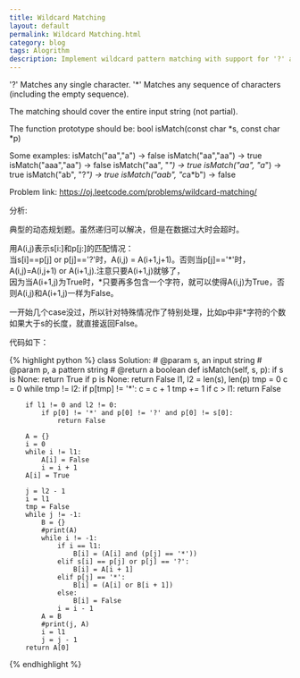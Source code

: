 ```yaml
---
title: Wildcard Matching
layout: default
permalink: Wildcard Matching.html
category: blog
tags: Alogrithm
description: Implement wildcard pattern matching with support for '?' and '*'.
---
```


'?' Matches any single character.
'*' Matches any sequence of characters (including the empty sequence).

The matching should cover the entire input string (not partial).

The function prototype should be:
bool isMatch(const char *s, const char *p)

Some examples:
isMatch("aa","a") → false
isMatch("aa","aa") → true
isMatch("aaa","aa") → false
isMatch("aa", "*") → true
isMatch("aa", "a*") → true
isMatch("ab", "?*") → true
isMatch("aab", "c*a*b") → false

<p>Problem link: <a href="https://oj.leetcode.com/problems/wildcard-matching/">https://oj.leetcode.com/problems/wildcard-matching/</a></p>

<p>分析:</p>
典型的动态规划题。虽然递归可以解决，但是在数据过大时会超时。

用A(i,j)表示s[i:]和p[j:]的匹配情况：  
当s[i]==p[j] or p[j]=='?'时，A(i,j) = A(i+1,j+1)。否则当p[j]=='*'时，A(i,j)=A(i,j+1) or A(i+1,j).注意只要A(i+1,j)就够了，  
因为当A(i+1,j)为True时，*只要再多包含一个字符，就可以使得A(i,j)为True，否则A(i,j)和A(i+1,j)一样为False。 

一开始几个case没过，所以针对特殊情况作了特别处理，比如p中非*字符的个数如果大于s的长度，就直接返回False。  

<p>代码如下：</p>

{% highlight python %}
class Solution:
    # @param s, an input string
    # @param p, a pattern string
    # @return a boolean
    def isMatch(self, s, p):
        if s is None:
            return True
        if p is None:
            return False
        l1, l2 = len(s), len(p)
        tmp = 0
        c = 0
        while tmp != l2:
            if p[tmp] != '*':
                c = c + 1
            tmp += 1
        if c > l1:
            return False 
        
        if l1 != 0 and l2 != 0:
            if p[0] != '*' and p[0] != '?' and p[0] != s[0]:
                return False
        
        A = {}
        i = 0
        while i != l1:
            A[i] = False
            i = i + 1
        A[i] = True
 
        j = l2 - 1
        i = l1
        tmp = False
        while j != -1:
            B = {}
            #print(A)
            while i != -1:            
                if i == l1:
                    B[i] = (A[i] and (p[j] == '*'))
                elif s[i] == p[j] or p[j] == '?':
                    B[i] = A[i + 1]
                elif p[j] == '*':
                    B[i] = (A[i] or B[i + 1])
                else:
                    B[i] = False
                i = i - 1
            A = B
            #print(j, A)
            i = l1
            j = j - 1
        return A[0]
{% endhighlight %}


	
